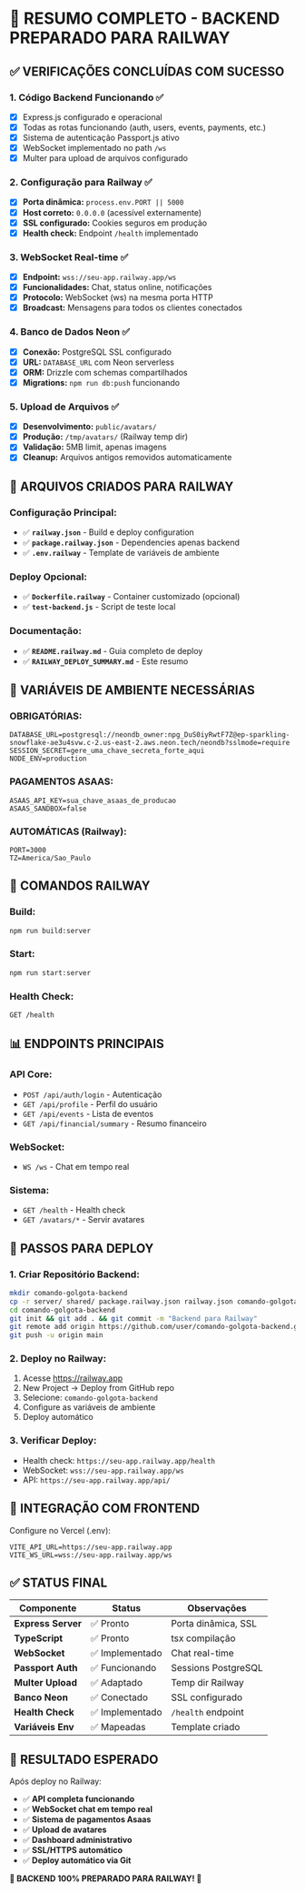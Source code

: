 # 🚀 RESUMO COMPLETO - BACKEND PREPARADO PARA RAILWAY

## ✅ **VERIFICAÇÕES CONCLUÍDAS COM SUCESSO**

### **1. Código Backend Funcionando ✅**
- [x] Express.js configurado e operacional
- [x] Todas as rotas funcionando (auth, users, events, payments, etc.)
- [x] Sistema de autenticação Passport.js ativo
- [x] WebSocket implementado no path `/ws`
- [x] Multer para upload de arquivos configurado

### **2. Configuração para Railway ✅**
- [x] **Porta dinâmica:** `process.env.PORT || 5000`
- [x] **Host correto:** `0.0.0.0` (acessível externamente)  
- [x] **SSL configurado:** Cookies seguros em produção
- [x] **Health check:** Endpoint `/health` implementado

### **3. WebSocket Real-time ✅**
- [x] **Endpoint:** `wss://seu-app.railway.app/ws`
- [x] **Funcionalidades:** Chat, status online, notificações
- [x] **Protocolo:** WebSocket (ws) na mesma porta HTTP
- [x] **Broadcast:** Mensagens para todos os clientes conectados

### **4. Banco de Dados Neon ✅**
- [x] **Conexão:** PostgreSQL SSL configurado
- [x] **URL:** `DATABASE_URL` com Neon serverless
- [x] **ORM:** Drizzle com schemas compartilhados
- [x] **Migrations:** `npm run db:push` funcionando

### **5. Upload de Arquivos ✅**
- [x] **Desenvolvimento:** `public/avatars/`
- [x] **Produção:** `/tmp/avatars/` (Railway temp dir)
- [x] **Validação:** 5MB limit, apenas imagens
- [x] **Cleanup:** Arquivos antigos removidos automaticamente

## 📁 **ARQUIVOS CRIADOS PARA RAILWAY**

### **Configuração Principal:**
- ✅ **`railway.json`** - Build e deploy configuration
- ✅ **`package.railway.json`** - Dependencies apenas backend  
- ✅ **`.env.railway`** - Template de variáveis de ambiente

### **Deploy Opcional:**
- ✅ **`Dockerfile.railway`** - Container customizado (opcional)
- ✅ **`test-backend.js`** - Script de teste local

### **Documentação:**
- ✅ **`README.railway.md`** - Guia completo de deploy
- ✅ **`RAILWAY_DEPLOY_SUMMARY.md`** - Este resumo

## 🔧 **VARIÁVEIS DE AMBIENTE NECESSÁRIAS**

### **OBRIGATÓRIAS:**
```env
DATABASE_URL=postgresql://neondb_owner:npg_DuS0iyRwtF7Z@ep-sparkling-snowflake-ae3u4svw.c-2.us-east-2.aws.neon.tech/neondb?sslmode=require
SESSION_SECRET=gere_uma_chave_secreta_forte_aqui
NODE_ENV=production
```

### **PAGAMENTOS ASAAS:**
```env
ASAAS_API_KEY=sua_chave_asaas_de_producao
ASAAS_SANDBOX=false
```

### **AUTOMÁTICAS (Railway):**
```env
PORT=3000
TZ=America/Sao_Paulo
```

## 🎯 **COMANDOS RAILWAY**

### **Build:**
```bash
npm run build:server
```

### **Start:**
```bash
npm run start:server
```

### **Health Check:**
```
GET /health
```

## 📊 **ENDPOINTS PRINCIPAIS**

### **API Core:**
- `POST /api/auth/login` - Autenticação
- `GET /api/profile` - Perfil do usuário
- `GET /api/events` - Lista de eventos
- `GET /api/financial/summary` - Resumo financeiro

### **WebSocket:**
- `WS /ws` - Chat em tempo real

### **Sistema:**
- `GET /health` - Health check
- `GET /avatars/*` - Servir avatares

## 🚀 **PASSOS PARA DEPLOY**

### **1. Criar Repositório Backend:**
```bash
mkdir comando-golgota-backend
cp -r server/ shared/ package.railway.json railway.json comando-golgota-backend/
cd comando-golgota-backend
git init && git add . && git commit -m "Backend para Railway"
git remote add origin https://github.com/user/comando-golgota-backend.git
git push -u origin main
```

### **2. Deploy no Railway:**
1. Acesse https://railway.app
2. New Project → Deploy from GitHub repo
3. Selecione: `comando-golgota-backend`
4. Configure as variáveis de ambiente
5. Deploy automático

### **3. Verificar Deploy:**
- Health check: `https://seu-app.railway.app/health`
- WebSocket: `wss://seu-app.railway.app/ws`
- API: `https://seu-app.railway.app/api/`

## 🔗 **INTEGRAÇÃO COM FRONTEND**

Configure no Vercel (.env):
```env
VITE_API_URL=https://seu-app.railway.app
VITE_WS_URL=wss://seu-app.railway.app/ws
```

## ✅ **STATUS FINAL**

| Componente | Status | Observações |
|------------|---------|-------------|
| **Express Server** | ✅ Pronto | Porta dinâmica, SSL |
| **TypeScript** | ✅ Pronto | tsx compilação |
| **WebSocket** | ✅ Implementado | Chat real-time |
| **Passport Auth** | ✅ Funcionando | Sessions PostgreSQL |
| **Multer Upload** | ✅ Adaptado | Temp dir Railway |
| **Banco Neon** | ✅ Conectado | SSL configurado |
| **Health Check** | ✅ Implementado | `/health` endpoint |
| **Variáveis Env** | ✅ Mapeadas | Template criado |

## 🎉 **RESULTADO ESPERADO**

Após deploy no Railway:
- ✅ **API completa funcionando**
- ✅ **WebSocket chat em tempo real**
- ✅ **Sistema de pagamentos Asaas**
- ✅ **Upload de avatares**
- ✅ **Dashboard administrativo**
- ✅ **SSL/HTTPS automático**
- ✅ **Deploy automático via Git**

**🎯 BACKEND 100% PREPARADO PARA RAILWAY! 🚀**